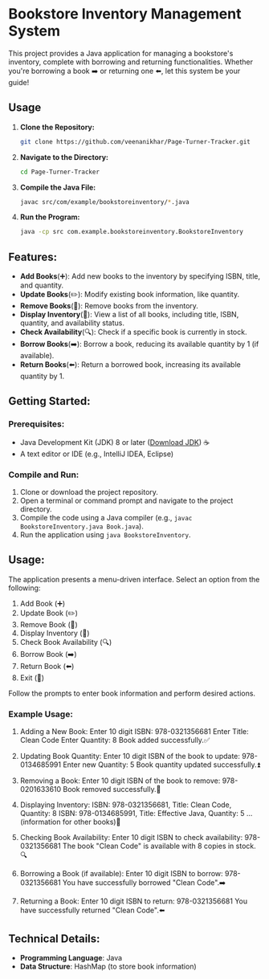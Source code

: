 # Bookstore Inventory Management System

This project provides a Java application for managing a bookstore's inventory, complete with borrowing and returning functionalities. Whether you're borrowing a book ➡️ or returning one ⬅️, let this system be your guide!

## Usage

1. **Clone the Repository:**
    ```bash
    git clone https://github.com/veenanikhar/Page-Turner-Tracker.git
    ```

2. **Navigate to the Directory:**
    ```bash
    cd Page-Turner-Tracker
    ```

3. **Compile the Java File:**
    ```bash
    javac src/com/example/bookstoreinventory/*.java
    ```

4. **Run the Program:**
    ```bash
    java -cp src com.example.bookstoreinventory.BookstoreInventory
    ```
    
## Features:

- **Add Books**(➕): Add new books to the inventory by specifying ISBN, title, and quantity.
- **Update Books**(✏️): Modify existing book information, like quantity.
- **Remove Books**(🚮): Remove books from the inventory.
- **Display Inventory**(📖): View a list of all books, including title, ISBN, quantity, and availability status.
- **Check Availability**(🔍): Check if a specific book is currently in stock.
- **Borrow Books**(➡️): Borrow a book, reducing its available quantity by 1 (if available).
- **Return Books**(⬅️): Return a borrowed book, increasing its available quantity by 1.

## Getting Started:

### Prerequisites:

- Java Development Kit (JDK) 8 or later ([Download JDK](https://www.oracle.com/java/technologies/javase/jdk17-archive-downloads.html)) ☕️
- A text editor or IDE (e.g., IntelliJ IDEA, Eclipse)

### Compile and Run:

1. Clone or download the project repository.
2. Open a terminal or command prompt and navigate to the project directory.
3. Compile the code using a Java compiler (e.g., `javac BookstoreInventory.java Book.java`).
4. Run the application using `java BookstoreInventory`.

## Usage:

The application presents a menu-driven interface. Select an option from the following:

1. Add Book (➕)
2. Update Book (✏️)
3. Remove Book (🚮)
4. Display Inventory (📖)
5. Check Book Availability (🔍)
6. Borrow Book (➡️)
7. Return Book (⬅️)
8. Exit (🚪)

Follow the prompts to enter book information and perform desired actions.

### Example Usage:

1. Adding a New Book:
Enter 10 digit ISBN: 978-0321356681
Enter Title: Clean Code
Enter Quantity: 8
Book added successfully.✅

2. Updating Book Quantity:
Enter 10 digit ISBN of the book to update: 978-0134685991
Enter new Quantity: 5
Book quantity updated successfully.⏫

3. Removing a Book:
Enter 10 digit ISBN of the book to remove: 978-0201633610
Book removed successfully.🚮

4. Displaying Inventory:
ISBN: 978-0321356681, Title: Clean Code, Quantity: 8
ISBN: 978-0134685991, Title: Effective Java, Quantity: 5
... (information for other books)📖

5. Checking Book Availability:
Enter 10 digit ISBN to check availability: 978-0321356681
The book "Clean Code" is available with 8 copies in stock.🔍

6. Borrowing a Book (if available):
Enter 10 digit ISBN to borrow: 978-0321356681
You have successfully borrowed "Clean Code".➡️

7. Returning a Book:
Enter 10 digit ISBN to return: 978-0321356681
You have successfully returned "Clean Code".⬅️


## Technical Details:

- **Programming Language**: Java
- **Data Structure**: HashMap (to store book information)
